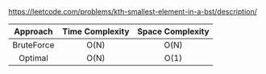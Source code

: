 https://leetcode.com/problems/kth-smallest-element-in-a-bst/description/

| Approach | Time Complexity | Space Complexity|
| :---:|     :---:      |         :---: |
| BruteForce  | O(N)     |  O(N) |
|   Optimal |  O(N)  |   O(1)    |